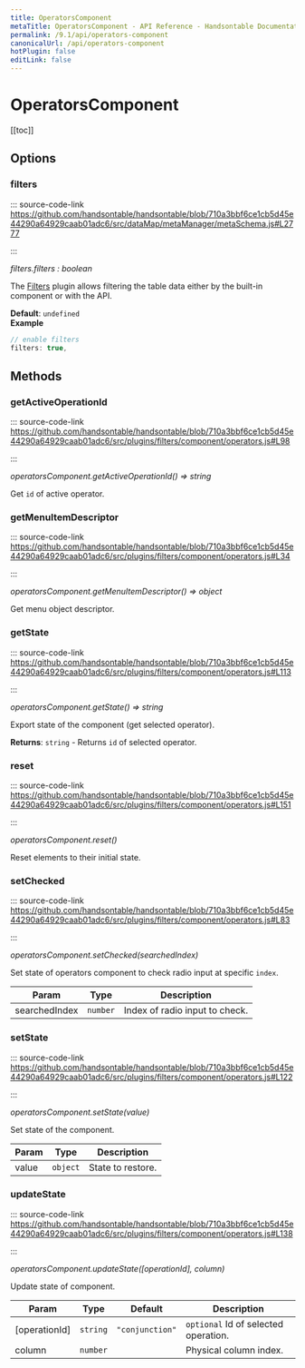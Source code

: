 ```yaml
---
title: OperatorsComponent
metaTitle: OperatorsComponent - API Reference - Handsontable Documentation
permalink: /9.1/api/operators-component
canonicalUrl: /api/operators-component
hotPlugin: false
editLink: false
---
```


# OperatorsComponent

[[toc]]
## Options

### filters
  
::: source-code-link https://github.com/handsontable/handsontable/blob/710a3bbf6ce1cb5d45e44290a64929caab01adc6/src/dataMap/metaManager/metaSchema.js#L2777

:::

_filters.filters : boolean_

The [Filters](#filters) plugin allows filtering the table data either by the built-in component or with the API.

**Default**: <code>undefined</code>  
**Example**  
```js
// enable filters
filters: true,
```

## Methods

### getActiveOperationId
  
::: source-code-link https://github.com/handsontable/handsontable/blob/710a3bbf6ce1cb5d45e44290a64929caab01adc6/src/plugins/filters/component/operators.js#L98

:::

_operatorsComponent.getActiveOperationId() ⇒ string_

Get `id` of active operator.



### getMenuItemDescriptor
  
::: source-code-link https://github.com/handsontable/handsontable/blob/710a3bbf6ce1cb5d45e44290a64929caab01adc6/src/plugins/filters/component/operators.js#L34

:::

_operatorsComponent.getMenuItemDescriptor() ⇒ object_

Get menu object descriptor.



### getState
  
::: source-code-link https://github.com/handsontable/handsontable/blob/710a3bbf6ce1cb5d45e44290a64929caab01adc6/src/plugins/filters/component/operators.js#L113

:::

_operatorsComponent.getState() ⇒ string_

Export state of the component (get selected operator).


**Returns**: `string` - Returns `id` of selected operator.  

### reset
  
::: source-code-link https://github.com/handsontable/handsontable/blob/710a3bbf6ce1cb5d45e44290a64929caab01adc6/src/plugins/filters/component/operators.js#L151

:::

_operatorsComponent.reset()_

Reset elements to their initial state.



### setChecked
  
::: source-code-link https://github.com/handsontable/handsontable/blob/710a3bbf6ce1cb5d45e44290a64929caab01adc6/src/plugins/filters/component/operators.js#L83

:::

_operatorsComponent.setChecked(searchedIndex)_

Set state of operators component to check radio input at specific `index`.


| Param | Type | Description |
| --- | --- | --- |
| searchedIndex | `number` | Index of radio input to check. |



### setState
  
::: source-code-link https://github.com/handsontable/handsontable/blob/710a3bbf6ce1cb5d45e44290a64929caab01adc6/src/plugins/filters/component/operators.js#L122

:::

_operatorsComponent.setState(value)_

Set state of the component.


| Param | Type | Description |
| --- | --- | --- |
| value | `object` | State to restore. |



### updateState
  
::: source-code-link https://github.com/handsontable/handsontable/blob/710a3bbf6ce1cb5d45e44290a64929caab01adc6/src/plugins/filters/component/operators.js#L138

:::

_operatorsComponent.updateState([operationId], column)_

Update state of component.


| Param | Type | Default | Description |
| --- | --- | --- | --- |
| [operationId] | `string` | <code>"conjunction"</code> | `optional` Id of selected operation. |
| column | `number` |  | Physical column index. |


